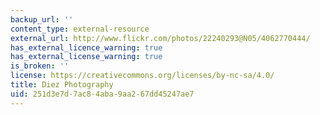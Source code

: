 ```yaml
---
backup_url: ''
content_type: external-resource
external_url: http://www.flickr.com/photos/22240293@N05/4062770444/
has_external_licence_warning: true
has_external_license_warning: true
is_broken: ''
license: https://creativecommons.org/licenses/by-nc-sa/4.0/
title: Diez Photography
uid: 251d3e7d-7ac8-4aba-9aa2-67dd45247ae7
---
```

